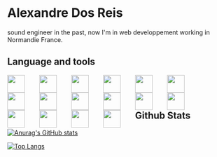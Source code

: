 # Alexandre Dos Reis

sound engineer in the past, now I'm in web developpement working in Normandie France.

## Language and tools
<img align="left" width="40px" style="padding-right:30px;" src="https://cdn.jsdelivr.net/gh/devicons/devicon/icons/vscode/vscode-original.svg" />
<img align="left" width="40px" style="padding-right:30px;" src="https://cdn.jsdelivr.net/gh/devicons/devicon/icons/html5/html5-plain-wordmark.svg" />
<img align="left" width="40px" style="padding-right:30px;" src="https://cdn.jsdelivr.net/gh/devicons/devicon/icons/css3/css3-original-wordmark.svg" />
<img align="left" width="40px" style="padding-right:30px;" src="https://cdn.jsdelivr.net/gh/devicons/devicon/icons/sass/sass-original.svg" />
<img align="left" width="40px" style="padding-right:30px;" src="https://cdn.jsdelivr.net/gh/devicons/devicon/icons/markdown/markdown-original.svg" />
<img align="left" width="40px" style="padding-right:30px;" src="https://cdn.jsdelivr.net/gh/devicons/devicon/icons/php/php-original.svg" />
<img align="left" width="40px" style="padding-right:30px;"  src="https://cdn.jsdelivr.net/gh/devicons/devicon/icons/symfony/symfony-original-wordmark.svg" />
<img align="left" width="40px" style="padding-right:30px;" src="https://cdn.jsdelivr.net/gh/devicons/devicon/icons/nodejs/nodejs-original.svg" />
<img align="left" width="40px" style="padding-right:30px;" src="https://cdn.jsdelivr.net/gh/devicons/devicon/icons/mysql/mysql-original-wordmark.svg" />
<img align="left" width="40px" style="padding-right:30px;" src="https://cdn.jsdelivr.net/gh/devicons/devicon/icons/javascript/javascript-original.svg" />
<img align="left" width="40px" style="padding-right:30px;" src="https://cdn.jsdelivr.net/gh/devicons/devicon/icons/react/react-original-wordmark.svg" /> 
<img align="left" width="40px" style="padding-right:30px;" src="https://cdn.jsdelivr.net/gh/devicons/devicon/icons/nextjs/nextjs-original-wordmark.svg" />
<img align="left" width="40px" style="padding-right:30px;" src="https://cdn.jsdelivr.net/gh/devicons/devicon/icons/git/git-original.svg" />
<img align="left" width="40px" style="padding-right:30px;" src="https://cdn.jsdelivr.net/gh/devicons/devicon/icons/ansible/ansible-original.svg" />
<img align="left" width="40px" style="padding-right:30px;" src="https://cdn.jsdelivr.net/gh/devicons/devicon/icons/docker/docker-plain.svg" />
<img align="left" width="40px" style="padding-right:30px;" src="https://cdn.jsdelivr.net/gh/devicons/devicon/icons/vagrant/vagrant-original.svg" />

<br/>
<br/>
<br/>

## Github Stats

[![Anurag's GitHub stats](https://github-readme-stats.vercel.app/api?username=alexandre-dos-reis&theme=dracula)](https://github.com/anuraghazra/github-readme-stats)


[![Top Langs](https://github-readme-stats.vercel.app/api/top-langs/?username=alexandre-dos-reis&theme=dracula)](https://github.com/anuraghazra/github-readme-stats)
